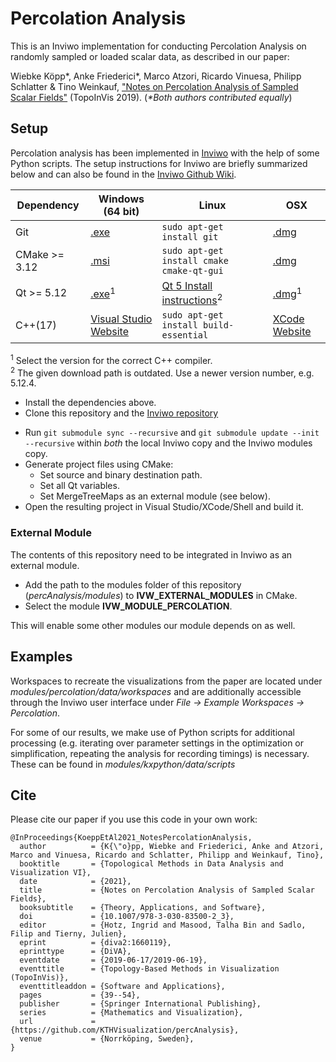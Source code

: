 # Percolation Analysis

This is an Inviwo implementation for conducting Percolation Analysis on randomly sampled or loaded scalar data, as described in our paper:

Wiebke Köpp*, Anke Friederici*, Marco Atzori, Ricardo Vinuesa, Philipp Schlatter & Tino Weinkauf, ["Notes on Percolation Analysis of Sampled Scalar Fields"](ttps://doi.org/10.1007/978-3-030-83500-2_3) (TopoInVis 2019). (*\*Both authors contributed equally*)

## Setup

Percolation analysis has been implemented in [Inviwo](https://inviwo.org/) with the help of some Python scripts. The setup instructions for Inviwo are briefly summarized below and can also be found in the [Inviwo Github Wiki](https://github.com/inviwo/inviwo/wiki).

| Dependency | Windows (64 bit) | Linux | OSX|
| --- | --- | --- | --- |
| Git | [.exe](https://github.com/git-for-windows/git/releases/download/v2.23.0.windows.1/Git-2.23.0-64-bit.exe)  |  `sudo apt-get install git ` | [.dmg](https://sourceforge.net/projects/git-osx-installer/files/git-2.22.0-intel-universal-mavericks.dmg/download?use_mirror=autoselect)
| CMake >= 3.12  | [.msi](https://github.com/Kitware/CMake/releases/download/v3.15.2/cmake-3.15.2-win64-x64.msi)  |  `sudo apt-get install cmake cmake-qt-gui ` | [.dmg](https://github.com/Kitware/CMake/releases/download/v3.15.2/cmake-3.15.2-Darwin-x86_64.dmg)
| Qt >= 5.12   | [.exe](http://download.qt.io/official_releases/qt/5.12/5.12.4/qt-opensource-windows-x86-5.12.4.exe)<sup>1</sup> | [Qt 5 Install instructions](https://wiki.qt.io/Install_Qt_5_on_Ubuntu)<sup>2</sup> | [.dmg](http://download.qt.io/official_releases/qt/5.12/5.12.4/qt-opensource-mac-x64-5.12.4.dmg)<sup>1</sup>
| C++(17) | [Visual Studio Website](https://visualstudio.microsoft.com/) | `sudo apt-get install build-essential` | [XCode Website](https://developer.apple.com/xcode/)

<sup>1</sup> Select the version for the correct C++ compiler.  
<sup>2</sup> The given download path is outdated. Use a newer version number, e.g. 5.12.4.

* Install the dependencies above.
* Clone this repository and the [Inviwo repository](https://github.com/inviwo/inviwo)
<!-- * This code in this repository was last tested with Inviwo version [v0.9.11](https://github.com/inviwo/inviwo/releases/tag/v0.9.11) which can be selected with `git checkout v0.9.11`--> 
* Run `git submodule sync --recursive` and `git submodule update --init --recursive` within *both* the local Inviwo copy and the Inviwo modules copy.
* Generate project files using CMake:
  * Set source and binary destination path.
  * Set all Qt variables.
  * Set MergeTreeMaps as an external module (see below).
* Open the resulting project in Visual Studio/XCode/Shell and build it.

### External Module

The contents of this repository need to be integrated in Inviwo as an external module.
* Add the path to the modules folder of this repository (*percAnalysis/modules*) to **IVW_EXTERNAL_MODULES** in CMake.
* Select the module **IVW_MODULE_PERCOLATION**.

This will enable some other modules our module depends on as well.

## Examples

Workspaces to recreate the visualizations from the paper are located under *modules/percolation/data/workspaces* and are additionally accessible through the Inviwo user interface under *File → Example Workspaces → Percolation*. 

For some of our results, we make use of Python scripts for additional processing (e.g. iterating over parameter settings in the optimization or simplification, repeating the analysis for recording timings) is necessary. These can be found in *modules/kxpython/data/scripts*

<!--### Storms

### Comparisons to other methods

### Evaluation of the optimization

### Evaluation of the simplification

### Other

Some simple examples for scalar fields containing moving and stationary (skewed) Gaussian features are included as well.-->

## Cite

Please cite our paper if you use this code in your own work:

```
@InProceedings{KoeppEtAl2021_NotesPercolationAnalysis,
  author          = {K{\"o}pp, Wiebke and Friederici, Anke and Atzori, Marco and Vinuesa, Ricardo and Schlatter, Philipp and Weinkauf, Tino},
  booktitle       = {Topological Methods in Data Analysis and Visualization VI},
  date            = {2021},
  title           = {Notes on Percolation Analysis of Sampled Scalar Fields},
  booksubtitle    = {Theory, Applications, and Software},
  doi             = {10.1007/978-3-030-83500-2_3},
  editor          = {Hotz, Ingrid and Masood, Talha Bin and Sadlo, Filip and Tierny, Julien},
  eprint          = {diva2:1660119},
  eprinttype      = {DiVA},
  eventdate       = {2019-06-17/2019-06-19},
  eventtitle      = {Topology-Based Methods in Visualization (TopoInVis)},
  eventtitleaddon = {Software and Applications},
  pages           = {39--54},
  publisher       = {Springer International Publishing},
  series          = {Mathematics and Visualization},
  url             = {https://github.com/KTHVisualization/percAnalysis},
  venue           = {Norrköping, Sweden},
}
```
